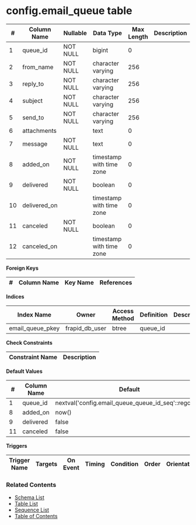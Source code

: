 # config.email_queue table



| # | Column Name | Nullable | Data Type | Max Length | Description |
| --- | --- | --- | --- | --- | --- |
| 1 | queue_id | NOT NULL | bigint | 0 |  |
| 2 | from_name | NOT NULL | character varying | 256 |  |
| 3 | reply_to | NOT NULL | character varying | 256 |  |
| 4 | subject | NOT NULL | character varying | 256 |  |
| 5 | send_to | NOT NULL | character varying | 256 |  |
| 6 | attachments |  | text | 0 |  |
| 7 | message | NOT NULL | text | 0 |  |
| 8 | added_on | NOT NULL | timestamp with time zone | 0 |  |
| 9 | delivered | NOT NULL | boolean | 0 |  |
| 10 | delivered_on |  | timestamp with time zone | 0 |  |
| 11 | canceled | NOT NULL | boolean | 0 |  |
| 12 | canceled_on |  | timestamp with time zone | 0 |  |



**Foreign Keys**

| # | Column Name | Key Name | References |
| --- | --- | --- | --- |



**Indices**

| Index Name | Owner | Access Method | Definition | Description |
| --- | --- | --- | --- | --- |
| email_queue_pkey | frapid_db_user | btree | queue_id |  |



**Check Constraints**

| Constraint Name | Description |
| --- | --- |



**Default Values**

| # | Column Name | Default |
| --- | --- | --- |
| 1 | queue_id | nextval('config.email_queue_queue_id_seq'::regclass) |
| 8 | added_on | now() |
| 9 | delivered | false |
| 11 | canceled | false |


**Triggers**

| Trigger Name | Targets | On Event | Timing | Condition | Order | Orientation | Description |
| --- | --- | --- | --- | --- | --- | --- | --- |


### Related Contents
* [Schema List](../../schemas.md)
* [Table List](../../tables.md)
* [Sequence List](../../sequences.md)
* [Table of Contents](../../README.md)
